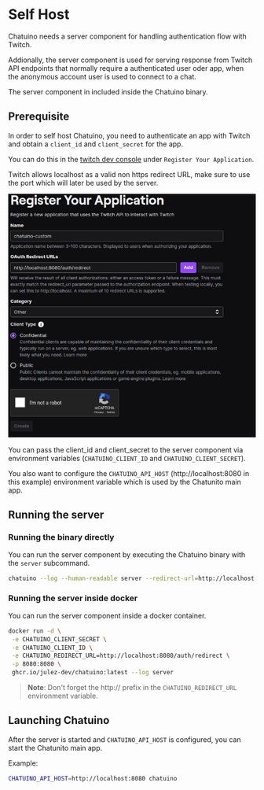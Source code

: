 # Self Host

Chatuino needs a server component for handling authentication flow with Twitch.

Addionally, the server component is used for serving response from Twitch API endpoints that normally require a authenticated user oder app, when the anonymous account user is used to connect to a chat.

The server component in included inside the Chatuino binary.

## Prerequisite

In order to self host Chatuino, you need to authenticate an app with Twitch and obtain a `client_id` and `client_secret` for the app.

You can do this in the [twitch dev console](https://dev.twitch.tv/console/apps) under `Register Your Application`.

Twitch allows localhost as a valid non https redirect URL, make sure to use the port which will later be used by the server.

![Screenshot on how to create app in twitch dev console.](twitch_dev.png)

You can pass the client_id and client_secret to the server component via environment variables (`CHATUINO_CLIENT_ID` and `CHATUINO_CLIENT_SECRET`).

You also want to configure the `CHATUINO_API_HOST` (http://localhost:8080 in this example) environment variable which is used by the Chatunito main app.

## Running the server

### Running the binary directly

You can run the server component by executing the Chatuino binary with the `server` subcommand.

```sh
chatuino --log --human-readable server --redirect-url=http://localhost:8080/auth/redirect
```

### Running the server inside docker

You can run the server component inside a docker container.

```sh
docker run -d \
 -e CHATUINO_CLIENT_SECRET \
 -e CHATUINO_CLIENT_ID \
 -e CHATUINO_REDIRECT_URL=http://localhost:8080/auth/redirect \
 -p 8080:8080 \
 ghcr.io/julez-dev/chatuino:latest --log server
```

> **Note**: Don't forget the http:// prefix in the `CHATUINO_REDIRECT_URL` environment variable.

## Launching Chatuino

After the server is started and `CHATUINO_API_HOST` is configured, you can start the Chatunito main app.

Example:

```sh
CHATUINO_API_HOST=http://localhost:8080 chatuino
```
